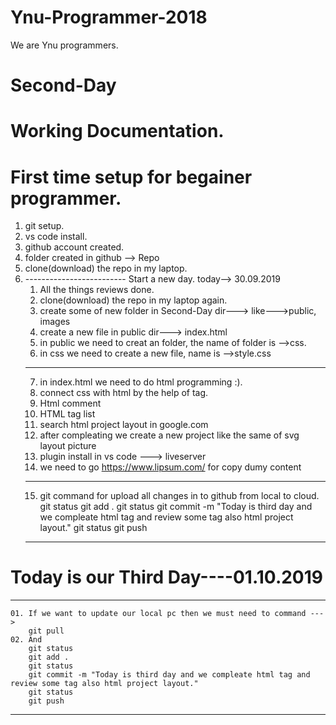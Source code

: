# Ynu-Programmer-2018
We are Ynu programmers.


# Second-Day
# Working Documentation.
# First time setup for begainer programmer.

01. git setup.
02. vs code install.
03. github account created.
04. folder created in github --> Repo
05. clone(download) the repo in my laptop.
06. ------------------------- Start a new day. today--> 30.09.2019
    01. All the things reviews done.
    02. clone(download) the repo in my laptop again.
    03. create some of new folder in Second-Day dir---> like--->public, images
    04. create a new file in public dir---> index.html 
    05. in public we need to creat an folder, the name of folder is -->css.
    06. in css we need to create a new file, name is -->style.css
    -----------------------------------------------------------------
    07. in index.html we need to do html programming :).
    08. connect css with html by the help of <link href=""> tag.
    09. Html comment
    10. HTML tag list
    11. search html project layout in google.com
    12. after compleating we create a new project like the same of svg layout picture
    13. plugin install in vs code ---> liveserver
    14. we need to go https://www.lipsum.com/ for copy dumy content
    -----------------------------------------------------------------
    15. git command for upload all changes in to github from local to cloud.
        git status
        git add .
        git status
        git commit -m "Today is third day and we compleate html tag and review some tag also html project layout."
        git status
        git push
    ------------------------------------------------------------------------------
# Today is our Third Day----01.10.2019   
-----------------------------------------------------------------------------
    01. If we want to update our local pc then we must need to command --->
        git pull
    02. And
        git status
        git add .
        git status
        git commit -m "Today is third day and we compleate html tag and review some tag also html project layout."
        git status
        git push
-----------------------------------------------------------------------------